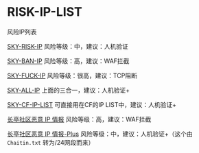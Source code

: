 # RISK-IP-LIST
风险IP列表


[SKY-RISK-IP](./SKY-RISK-IP.txt) 风险等级：中，建议：人机验证

[SKY-BAN-IP](./SKY-BAN-IP.txt) 风险等级：高，建议：WAF拦截

[SKY-FUCK-IP](./SKY-FUCK-IP.txt) 风险等级：很高，建议：TCP阻断

[SKY-ALL-IP](./SKY-ALL-IP.txt) 上面的三合一，建议：人机验证+

[SKY-CF-IP-LIST](./SKY-CF-IPLIST.txt) 可直接用在CF的IP LIST中，建议：人机验证+

[长亭社区恶意 IP 情报](./Chaitin.txt) 风险等级：高，建议：WAF拦截

[长亭社区恶意 IP 情报-Plus](./Chaitin-Plus.txt) 风险等级：中，建议：人机验证+（这个由 `Chaitin.txt` 转为/24网段而来）
